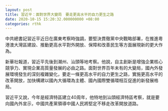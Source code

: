 ```yaml
---
layout: post
title: 習近平：面對世界大變局　要走更高水平的自力更生之路
date: 2020-10-15 15:20:32.000000000 +08:00
categories: rthk
---
```


中共總書記習近平近日在廣東考察時強調，要堅決貫徹黨中央戰略部署，在推進粵港澳大灣區建設、推動更高水平對外開放、保障和改善民生等方面展現新的更大作為。

新華社報道，習近平先後到潮州、汕頭等地考察。他說，自主創新是增強企業核心競爭力、實現企業高質量發展的必由之路。面對世界百年未有的大變局，國內外發展環境發生的深刻複雜變化，要走一條更高水平的自力更生之路，實施更高水平的改革開放，加快構建以國內大循環為主體、國內國際雙循環相互促進的新發展格局。

習近平又說，今年是經濟特區建立40周年，他特地到汕頭經濟特區考察，就是要向國內外宣示，中國共產黨領導中國人民將堅定不移走改革開放道路。

